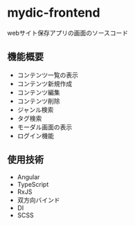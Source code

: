 # mydic-frontend
webサイト保存アプリの画面のソースコード

## 機能概要
- コンテンツ一覧の表示
- コンテンツ新規作成
- コンテンツ編集
- コンテンツ削除
- ジャンル検索
- タグ検索
- モーダル画面の表示
- ログイン機能

## 使用技術
- Angular
- TypeScript
- RxJS
- 双方向バインド
- DI
- SCSS
